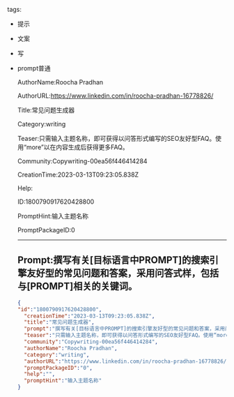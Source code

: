  tags: 
- 提示
- 文案
- 写
- prompt普通

  AuthorName:Roocha Pradhan

  AuthorURL:https://www.linkedin.com/in/roocha-pradhan-16778826/

  Title:常见问题生成器

  Category:writing

  Teaser:只需输入主题名称，即可获得以问答形式编写的SEO友好型FAQ。使用“more”以在内容生成后获得更多FAQ。

  Community:Copywriting-00ea56f446414284

  CreationTime:2023-03-13T09:23:05.838Z

  Help:

  ID:1800790917620428800

  PromptHint:输入主题名称

  PromptPackageID:0

  ---

  ## Prompt:撰写有关[目标语言中PROMPT]的搜索引擎友好型的常见问题和答案，采用问答式样，包括与[PROMPT]相关的关键词。

  ```json
  {
  "id":"1800790917620428800",
    "creationTime":"2023-03-13T09:23:05.838Z",
    "title":"常见问题生成器",
    "prompt":"撰写有关[目标语言中PROMPT]的搜索引擎友好型的常见问题和答案，采用问答式样，包括与[PROMPT]相关的关键词。",
    "teaser":"只需输入主题名称，即可获得以问答形式编写的SEO友好型FAQ。使用“more”以在内容生成后获得更多FAQ。",
    "community":"Copywriting-00ea56f446414284",
    "authorName":"Roocha Pradhan",
    "category":"writing",
    "authorURL":"https://www.linkedin.com/in/roocha-pradhan-16778826/",
    "promptPackageID":"0",
    "help":"",
    "promptHint":"输入主题名称"
  }
  ```

